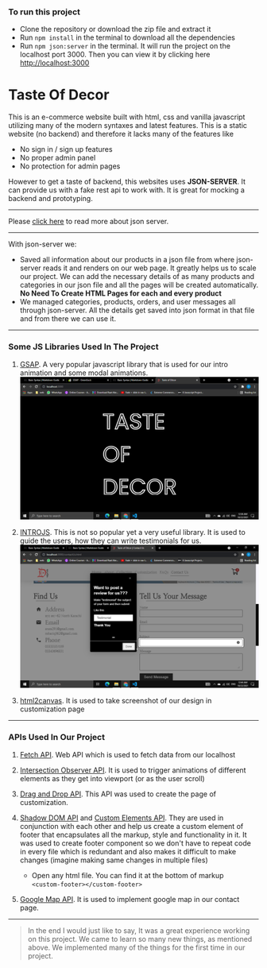 ### To run this project

- Clone the repository or download the zip file and extract it
- Run `npm install` in the terminal to download all the dependencies
- Run `npm json:server` in the terminal. It will run the project on the localhost port 3000. Then you can view it by clicking here [http://localhost:3000](http://localhost:3000)

# Taste Of Decor

This is an e-commerce website built with html, css and vanilla javascript utilizing many of the modern syntaxes and latest features. This is a static website (no backend) and therefore it lacks many of the features like

- No sign in / sign up features
- No proper admin panel
- No protection for admin pages

However to get a taste of backend, this websites uses **JSON-SERVER**. It can provide us with a fake rest api to work with. It is great for mocking a backend and prototyping.

---

Please [click here](https://www.npmjs.com/package/json-server) to read more about json server.

---

With json-server we:

- Saved all information about our products in a json file from where json-server reads it and renders on our web page. It greatly helps us to scale our project. We can add the necessary details of as many products and categories in our json file and all the pages will be created automatically. **No Need To Create HTML Pages for each and every product**
- We managed categories, products, orders, and user messages all through json-server. All the details get saved into json format in that file and from there we can use it.

---

### Some JS Libraries Used In The Project

1. [GSAP](https://greensock.com/gsap/). A very popular javascript library that is used for our intro animation and some modal animations.
   ![Intro Of Our Website](./public/assets/readme/gsap.png)

2. [INTROJS](https://introjs.com/). This is not so popular yet a very useful library. It is used to guide the users, how they can write testimonials for us.
   ![IntroJs guiding how to write testimonial for us](./public/assets/readme/introjs.png)

3. [html2canvas](https://www.npmjs.com/package/html2canvas). It is used to take screenshot of our design in customization page

---

### APIs Used In Our Project

1. [Fetch API](https://developer.mozilla.org/en-US/docs/Web/API/Fetch_API/Using_Fetch). Web API which is used to fetch data from our localhost

2. [Intersection Observer API](https://developer.mozilla.org/en-US/docs/Web/API/Intersection_Observer_API). It is used to trigger animations of different elements as they get into viewport (or as the user scroll)

3. [Drag and Drop API](https://developer.mozilla.org/en-US/docs/Web/API/HTML_Drag_and_Drop_API). This API was used to create the page of customization.

4. [Shadow DOM API](https://developer.mozilla.org/en-US/docs/Web/Web_Components/Using_shadow_DOM) and [Custom Elements API](https://developer.mozilla.org/en-US/docs/Web/Web_Components/Using_custom_elements). They are used in conjunction with each other and help us create a custom element of footer that encapsulates all the markup, style and functionality in it. It was used to create footer component so we don't have to repeat code in every file which is redundant and also makes it difficult to make changes (imagine making same changes in multiple files)

   - Open any html file. You can find it at the bottom of markup <br> `<custom-footer></custom-footer>`

5. [Google Map API](https://developers.google.com/maps). It is used to implement google map in our contact page.

---

> In the end I would just like to say, It was a great experience working on this project. We came to learn so many new things, as mentioned above. We implemented many of the things for the first time in our project.
